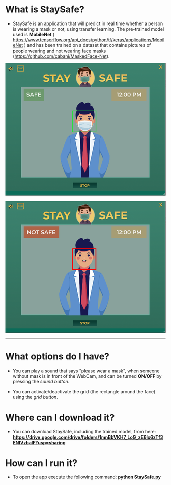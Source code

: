  # What is StaySafe?
 
 
 * StaySafe  is an application that will predict in real time whether a person is wearing a mask or not, using transfer learning. The pre-trained model used is <b>MobileNet</b> ( https://www.tensorflow.org/api_docs/python/tf/keras/applications/MobileNet ) and has been trained on a dataset that contains pictures of people wearing and not wearing face masks (https://github.com/cabani/MaskedFace-Net).
 


![Test Image 1](/IMGreadme/safe.png)


![Test Image 2](/IMGreadme/notsafe.png)



-----------------------------------------------



# What options do I have?
 
 * You can play a sound that says "please wear a mask", when someone without mask is in front of the WebCam, and can be turned <b>ON/OFF</b> by pressing the <i>sound button</i>. 
 

 * You can activate/deactivate the grid (the rectangle around the face) using the <i>grid button</i>.
 





# Where can I download it?

* You can download StaySafe, including the trained model, from here: <b> https://drive.google.com/drive/folders/1mnBbVKH7_LoG_zE6lx6zTf3ENlVzbalF?usp=sharing </b>





# How can I run it?
* To open the app execute the following command: <b> python StaySafe.py</b>




